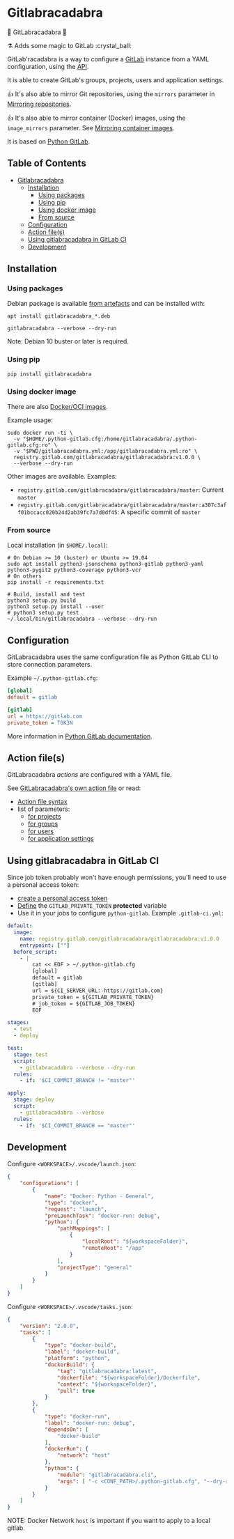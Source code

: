 # Gitlabracadabra

🧹 GitLabracadabra 🧙

:alembic: Adds some magic to GitLab :crystal\_ball:

GitLab'racadabra is a way to configure a [GitLab](https://gitlab.com/) instance
from a YAML configuration, using the [API](https://docs.gitlab.com/ce/api/README.html).

It is able to create GitLab's groups, projects, users and application settings.

:thumbsup: It's also able to mirror Git repositories, using the `mirrors` parameter in [Mirroring repositories](doc/project.md#mirroring-repositories).

:thumbsup: It's also able to mirror container (Docker) images, using the `image_mirrors` parameter. See [Mirroring container images](doc/image_mirrors.md).

It is based on [Python GitLab](https://github.com/python-gitlab/python-gitlab).

## Table of Contents <!-- omit in toc -->

- [Gitlabracadabra](#gitlabracadabra)
  - [Installation](#installation)
    - [Using packages](#using-packages)
    - [Using pip](#using-pip)
    - [Using docker image](#using-docker-image)
    - [From source](#from-source)
  - [Configuration](#configuration)
  - [Action file(s)](#action-files)
  - [Using gitlabracadabra in GitLab CI](#using-gitlabracadabra-in-gitlab-ci)
  - [Development](#development)

## Installation

### Using packages

Debian package is available [from artefacts](https://gitlab.com/gitlabracadabra/gitlabracadabra/-/jobs/artifacts/master/browse/debian/output?job=build-deb) and can be installed with:

```shell
apt install gitlabracadabra_*.deb

gitlabracadabra --verbose --dry-run
```

Note: Debian 10 buster or later is required.

### Using pip

```
pip install gitlabracadabra
```

### Using docker image

There are also [Docker/OCI images](https://gitlab.com/gitlabracadabra/gitlabracadabra/container_registry).

Example usage:

```shell
sudo docker run -ti \
  -v "$HOME/.python-gitlab.cfg:/home/gitlabracadabra/.python-gitlab.cfg:ro" \
  -v "$PWD/gitlabracadabra.yml:/app/gitlabracadabra.yml:ro" \
  registry.gitlab.com/gitlabracadabra/gitlabracadabra:v1.0.0 \
  --verbose --dry-run
```

Other images are available. Examples:

- `registry.gitlab.com/gitlabracadabra/gitlabracadabra/master`: Current `master`
- `registry.gitlab.com/gitlabracadabra/gitlabracadabra/master:a307c3aff01bccacc020b24d2ab39fc7a7d0df45`: A specific commit of `master`


### From source

Local installation (in `$HOME/.local`):

```shell
# On Debian >= 10 (buster) or Ubuntu >= 19.04
sudo apt install python3-jsonschema python3-gitlab python3-yaml python3-pygit2 python3-coverage python3-vcr
# On others
pip install -r requirements.txt

# Build, install and test
python3 setup.py build
python3 setup.py install --user
# python3 setup.py test
~/.local/bin/gitlabracadabra --verbose --dry-run
```

## Configuration

GitLabracadabra uses the same configuration file as Python GitLab CLI to store
connection parameters.

Example `~/.python-gitlab.cfg`:

```ini
[global]
default = gitlab

[gitlab]
url = https://gitlab.com
private_token = T0K3N
```

More information in [Python GitLab documentation](https://python-gitlab.readthedocs.io/en/stable/cli.html#configuration).

## Action file(s)

GitLabracadabra *actions* are configured with a YAML file.

See [GitLabracadabra's own action file](https://gitlab.com/gitlabracadabra/gitlabracadabra/blob/master/gitlabracadabra.yml)
or read:

- [Action file syntax](doc/action_file.md)
- list of parameters:
  - [for projects](doc/project.md)
  - [for groups](doc/group.md)
  - [for users](doc/user.md)
  - [for application settings](doc/application_settings.md)

## Using gitlabracadabra in GitLab CI

Since job token probably won't have enough permissions, you'll need to use a personal access token:

- [create a personal access token](https://docs.gitlab.com/ee/user/profile/personal_access_tokens.html#creating-a-personal-access-token)
- [Define](https://docs.gitlab.com/ee/ci/variables/README.html#create-a-custom-variable-in-the-ui) the
`GITLAB_PRIVATE_TOKEN` **protected** variable
- Use it in your jobs to configure `python-gitlab`. Example `.gitlab-ci.yml`:

```yaml
default:
  image:
    name: registry.gitlab.com/gitlabracadabra/gitlabracadabra:v1.0.0
    entrypoint: [""]
  before_script:
    - |
        cat << EOF > ~/.python-gitlab.cfg
        [global]
        default = gitlab
        [gitlab]
        url = ${CI_SERVER_URL:-https://gitlab.com}
        private_token = ${GITLAB_PRIVATE_TOKEN}
        # job_token = ${GITLAB_JOB_TOKEN}
        EOF

stages:
  - test
  - deploy

test:
  stage: test
  script:
    - gitlabracadabra --verbose --dry-run
  rules:
    - if: '$CI_COMMIT_BRANCH != "master"'

apply:
  stage: deploy
  script:
    - gitlabracadabra --verbose
  rules:
    - if: '$CI_COMMIT_BRANCH == "master"'
```

## Development

Configure `<WORKSPACE>/.vscode/launch.json`:

```json
{
    "configurations": [
        {
            "name": "Docker: Python - General",
            "type": "docker",
            "request": "launch",
            "preLaunchTask": "docker-run: debug",
            "python": {
                "pathMappings": [
                    {
                        "localRoot": "${workspaceFolder}",
                        "remoteRoot": "/app"
                    }
                ],
                "projectType": "general"
            }
        }
    ]
}
```

Configure `<WORKSPACE>/.vscode/tasks.json`:

```json
{
	"version": "2.0.0",
	"tasks": [
		{
			"type": "docker-build",
			"label": "docker-build",
			"platform": "python",
			"dockerBuild": {
				"tag": "gitlabracadabra:latest",
				"dockerfile": "${workspaceFolder}/Dockerfile",
				"context": "${workspaceFolder}",
				"pull": true
			}
		},
		{
			"type": "docker-run",
			"label": "docker-run: debug",
			"dependsOn": [
				"docker-build"
			],
			"dockerRun": {
				"network": "host"
			},
			"python": {
				"module": "gitlabracadabra.cli",
				"args": [ "-c <CONF_PATH>/.python-gitlab.cfg", "--dry-run",  "-g gitlab", "--debug", "--verbose","<CONF_PATH>/<ACTION_FILE>.yml"]
			}
		}
	]
}
```

NOTE: Docker Network `host` is important if you want to apply to a local gitlab.
